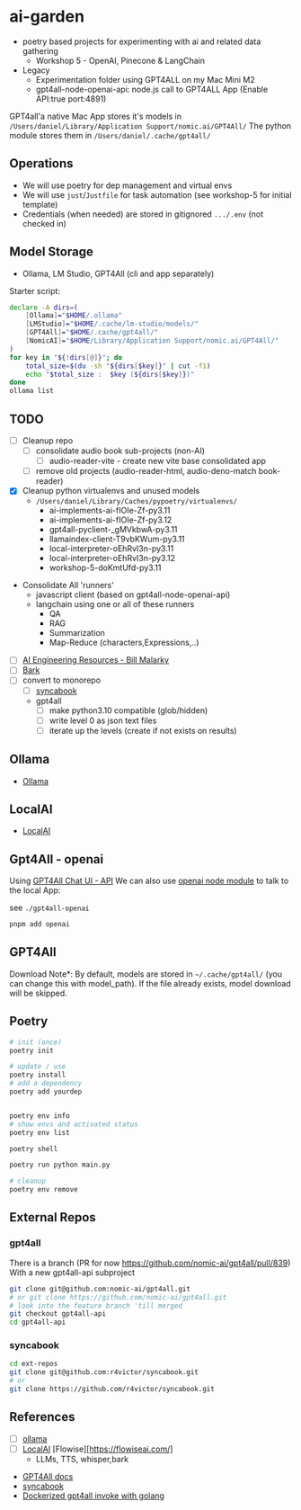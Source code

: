 # ai-garden

- poetry based projects for experimenting with ai and related data gathering
  - Workshop 5 - OpenAI, Pinecone & LangChain
- Legacy
  - Experimentation folder using GPT4ALL on my Mac Mini M2
  - gpt4all-node-openai-api: node.js call to GPT4ALL App (Enable API:true port:4891)

GPT4all'a native Mac App stores it's models in `/Users/daniel/Library/Application Support/nomic.ai/GPT4All/`
The python module stores them in `/Users/daniel/.cache/gpt4all/`

## Operations

- We will use poetry for dep management and virtual envs
- We will use `just`/`Justfile` for task automation (see workshop-5 for initial template)
- Credentials (when needed) are stored in gitignored `.../.env` (not checked in)

## Model Storage

- Ollama, LM Studio, GPT4All (cli and app separately)

Starter script:

```bash
declare -A dirs=(
    [Ollama]="$HOME/.ollama"
    [LMStudio]="$HOME/.cache/lm-studio/models/"
    [GPT4All]="$HOME/.cache/gpt4all/"
    [NomicAI]="$HOME/Library/Application Support/nomic.ai/GPT4All/"
)
for key in "${!dirs[@]}"; do
    total_size=$(du -sh "${dirs[$key]}" | cut -f1)
    echo "$total_size :  $key (${dirs[$key]})"
done
ollama list
```

## TODO

- [ ] Cleanup repo
  - [ ] consolidate audio book sub-projects (non-AI)
    - [ ] audio-reader-vite - create new vite base consolidated app
  - [ ] remove old projects (audio-reader-html, audio-deno-match book-reader)
- [x] Cleanup python virtualenvs and unused models
  - `/Users/daniel/Library/Caches/pypoetry/virtualenvs/`
    - ai-implements-ai-fIOIe-Zf-py3.11
    - ai-implements-ai-fIOIe-Zf-py3.12
    - gpt4all-pyclient-\_gMVkbwA-py3.11
    - llamaindex-client-T9vbKWum-py3.11
    - local-interpreter-oEhRvI3n-py3.11
    - local-interpreter-oEhRvI3n-py3.12
    - workshop-5-doKmtUfd-py3.11
- Consolidate All 'runners'
  - javascript client (based on gpt4all-node-openai-api)
  - langchain using one or all of these runners
    - QA
    - RAG
    - Summarization
    - Map-Reduce (characters,Expressions,..)
- [ ] [AI Engineering Resources - Bill Malarky](https://github.com/billmalarky/shift-left)
- [ ] [Bark](https://github.com/suno-ai/bark#-usage-in-python)
- [ ] convert to monorepo
  - [ ] [syncabook](https://github.com/r4victor/syncabook)
  - gpt4all
    - [ ] make python3.10 compatible (glob/hidden)
    - [ ] write level 0 as json text files
    - [ ] iterate up the levels (create if not exists on results)

## Ollama

- [Ollama](./ollama/README.md)

## LocalAI

- [LocalAI](./LocalAI/README.md)

## Gpt4All - openai

Using [GPT4All Chat UI - API](https://docs.gpt4all.io/gpt4all_chat.html#server-mode)
We can also use [openai node module](https://github.com/openai/openai-node) to talk to the local App:

see `./gpt4all-openai`

```bash
pnpm add openai
```

## GPT4All

Download Note\*: By default, models are stored in `~/.cache/gpt4all/` (you can change this with model_path). If the file already exists, model download will be skipped.

## Poetry

```bash
# init (once)
poetry init

# update / use
poetry install
# add a dependency
poetry add yourdep


poetry env info
# show envs and activated status
poetry env list

poetry shell

poetry run python main.py

# cleanup
poetry env remove
```

## External Repos

### gpt4all

There is a branch (PR for now <https://github.com/nomic-ai/gpt4all/pull/839>)
With a new gpt4all-api subproject

```bash
git clone git@github.com:nomic-ai/gpt4all.git
# or git clone https://github.com/nomic-ai/gpt4all.git
# look into the feature branch 'till merged
git checkout gpt4all-api
cd gpt4all-api

```

### syncabook

```bash
cd ext-repos
git clone git@github.com:r4victor/syncabook.git
# or
git clone https://github.com/r4victor/syncabook.git
```

## References

- [ ] [ollama](https://github.com/jmorganca/ollama)
- [ ] [LocalAI](https://github.com/mudler/LocalAI) [Flowise][https://flowiseai.com/]
  - LLMs, TTS, whisper,bark
- [GPT4All docs](https://docs.gpt4all.io)
- [syncabook](https://github.com/r4victor/syncabook)
- [Dockerized gpt4all invoke with golang](https://github.com/drbh/gmessage)
